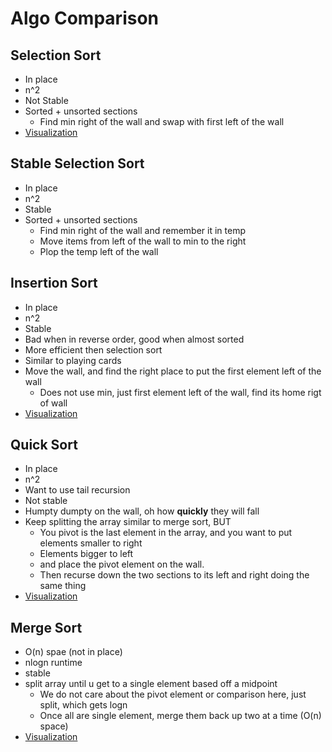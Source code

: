 # Algo Comparison

## Selection Sort

* In place
* n^2
* Not Stable
* Sorted + unsorted sections
  * Find min right of the wall and swap with first left of the wall
* [Visualization](http://www.algomation.com/player?algorithm=58b449db0e406f04000c7133)

## Stable Selection Sort
* In place
* n^2
* Stable
* Sorted + unsorted sections
  * Find min right of the wall and remember it in temp
  * Move items from left of the wall to min to the right
  * Plop the temp left of the wall

## Insertion Sort
* In place
* n^2
* Stable
* Bad when in reverse order, good when almost sorted
* More efficient then selection sort
* Similar to playing cards
* Move the wall, and find the right place to put the first element left of the wall
  * Does not use min, just first element left of the wall, find its home rigt of wall
* [Visualization](http://www.algomation.com/player?algorithm=58b58043905a180400745cf3)

## Quick Sort
* In place 
* n^2
* Want to use tail recursion
* Not stable
* Humpty dumpty on the wall, oh how **quickly** they will fall
* Keep splitting the array similar to merge sort, BUT
  * You pivot is the last element in the array, and you want to put elements smaller to right
  * Elements bigger to left
  * and place the pivot element on the wall.
  * Then recurse down the two sections to its left and right doing the same thing
* [Visualization](http://www.algomation.com/player?algorithm=58bb2ef75b2b830400b05118)

## Merge Sort
* O(n) spae (not in place)
* nlogn runtime
* stable
* split array until u get to a single element based off a midpoint
  * We do not care about the pivot element or comparison here, just split, which gets logn
  * Once all are single element, merge them back up two at a time (O(n) space)
* [Visualization](http://www.algomation.com/player?algorithm=58bb32885b2b830400b05123)